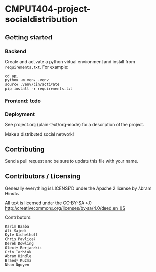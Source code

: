 # CMPUT404-project-socialdistribution

## Getting started
### Backend
Create and activate a python virtual environment and install from `requirements.txt`. For example:
```shell
cd api
python -m venv .venv 
source .venv/bin/activate
pip install -r requirements.txt
```

### Frontend: todo

### Deployment
See project.org (plain-text/org-mode) for a description of the project.

Make a distributed social network!

## Contributing

Send a pull request and be sure to update this file with your name.

## Contributors / Licensing

Generally everything is LICENSE'D under the Apache 2 license by Abram Hindle.

All text is licensed under the CC-BY-SA 4.0 http://creativecommons.org/licenses/by-sa/4.0/deed.en_US

Contributors:

    Karim Baaba
    Ali Sajedi
    Kyle Richelhoff
    Chris Pavlicek
    Derek Dowling
    Olexiy Berjanskii
    Erin Torbiak
    Abram Hindle
    Braedy Kuzma
    Nhan Nguyen 
